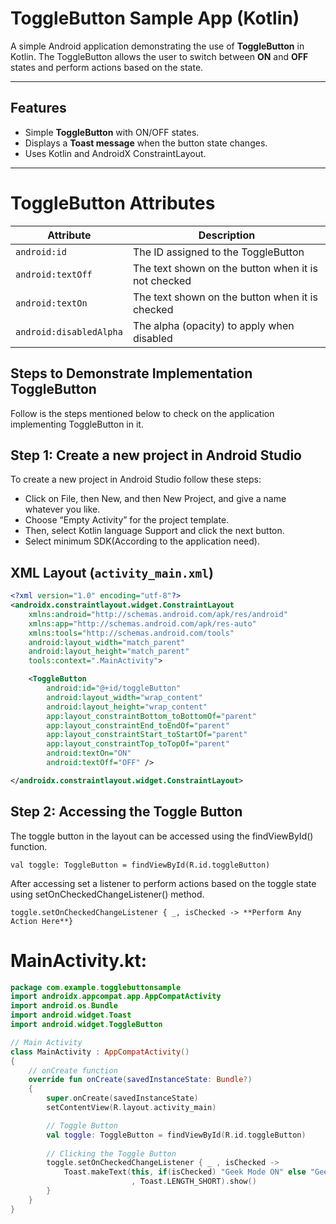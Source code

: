 # ToggleButton Sample App (Kotlin)

A simple Android application demonstrating the use of **ToggleButton** in Kotlin. The ToggleButton allows the user to switch between **ON** and **OFF** states and perform actions based on the state.

---

## Features

- Simple **ToggleButton** with ON/OFF states.
- Displays a **Toast message** when the button state changes.
- Uses Kotlin and AndroidX ConstraintLayout.

---
# ToggleButton Attributes

| Attribute             | Description                                         |
|-----------------------|-----------------------------------------------------|
| `android:id`          | The ID assigned to the ToggleButton               |
| `android:textOff`     | The text shown on the button when it is not checked |
| `android:textOn`      | The text shown on the button when it is checked    |
| `android:disabledAlpha` | The alpha (opacity) to apply when disabled      |

## Steps to Demonstrate Implementation ToggleButton
Follow is the steps mentioned below to check on the application implementing ToggleButton in it.

## Step 1: Create a new project in Android Studio
To create a new project in Android Studio follow these steps:
<ul>
<li>Click on File, then New, and then New Project, and give a name whatever you like.</li>
<li>Choose “Empty Activity” for the project template.</li>
<li>Then, select Kotlin language Support and click the next button.</li>
<li>Select minimum SDK(According to the application need).</li>
</ul>

## XML Layout (`activity_main.xml`)

```xml
<?xml version="1.0" encoding="utf-8"?>
<androidx.constraintlayout.widget.ConstraintLayout 
    xmlns:android="http://schemas.android.com/apk/res/android"
    xmlns:app="http://schemas.android.com/apk/res-auto"
    xmlns:tools="http://schemas.android.com/tools"
    android:layout_width="match_parent"
    android:layout_height="match_parent"
    tools:context=".MainActivity">

    <ToggleButton
        android:id="@+id/toggleButton"
        android:layout_width="wrap_content"
        android:layout_height="wrap_content"
        app:layout_constraintBottom_toBottomOf="parent"
        app:layout_constraintEnd_toEndOf="parent"
        app:layout_constraintStart_toStartOf="parent"
        app:layout_constraintTop_toTopOf="parent"
        android:textOn="ON"
        android:textOff="OFF" />

</androidx.constraintlayout.widget.ConstraintLayout>
```

## Step 2: Accessing the Toggle Button
The toggle button in the layout can be accessed using the findViewById() function.

```
val toggle: ToggleButton = findViewById(R.id.toggleButton)
```

After accessing set a listener to perform actions based on the toggle state using setOnCheckedChangeListener() method.
```
toggle.setOnCheckedChangeListener { _, isChecked -> **Perform Any Action Here**}
```

# MainActivity.kt:

```kt
package com.example.togglebuttonsample
import androidx.appcompat.app.AppCompatActivity
import android.os.Bundle
import android.widget.Toast
import android.widget.ToggleButton

// Main Activity 
class MainActivity : AppCompatActivity() 
{
  	// onCreate function
    override fun onCreate(savedInstanceState: Bundle?) 
  	{
        super.onCreate(savedInstanceState)
        setContentView(R.layout.activity_main)

        // Toggle Button
        val toggle: ToggleButton = findViewById(R.id.toggleButton)
        
        // Clicking the Toggle Button
        toggle.setOnCheckedChangeListener { _ , isChecked ->
            Toast.makeText(this, if(isChecked) "Geek Mode ON" else "Geek Mode OFF"
                           , Toast.LENGTH_SHORT).show()
        }
    }
}
```
